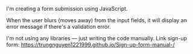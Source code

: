I'm creating a form submission using JavaScript.

When the user blurs (moves away) from the input fields,
it will display an error message if there's a validation error.

I'm not using any libraries — just writing the code manually.
Link sign-up form: https://trungnguyen1221999.github.io/Sign-up-form-manual-/
